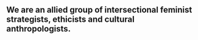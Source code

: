## We are an allied group of intersectional feminist strategists, ethicists and cultural anthropologists.
